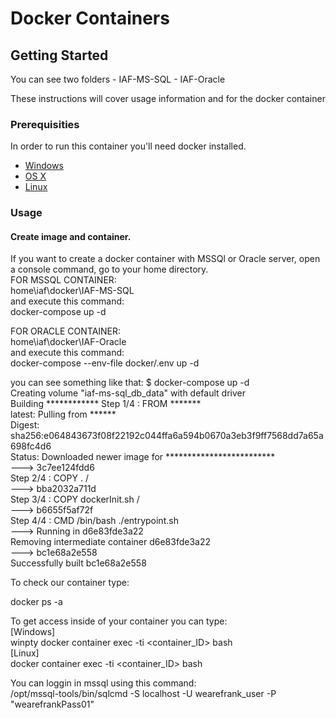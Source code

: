 # Docker Containers 

## Getting Started

You can see two folders
    - IAF-MS-SQL
    - IAF-Oracle

These instructions will cover usage information and for the docker container 

### Prerequisities

In order to run this container you'll need docker installed.

* [Windows](https://docs.docker.com/windows/started)
* [OS X](https://docs.docker.com/mac/started/)
* [Linux](https://docs.docker.com/linux/started/)

### Usage

#### Create image and container.

If you want to create a docker container with MSSQl or Oracle server, open a console command, go to your home directory. \
FOR MSSQL CONTAINER: \
home\iaf\docker\IAF-MS-SQL \
and execute this command: \
docker-compose up -d

FOR ORACLE CONTAINER: \
home\iaf\docker\IAF-Oracle \
and execute this command: \
docker-compose --env-file docker/.env up -d

you can see something like that:
$ docker-compose up -d \
Creating volume "iaf-ms-sql_db_data" with default driver \
Building ************
Step 1/4 : FROM *******  \
latest: Pulling from ******  \
Digest: sha256:e064843673f08f22192c044ffa6a594b0670a3eb3f9ff7568dd7a65a698fc4d6  \
Status: Downloaded newer image for *************************  \
 ---> 3c7ee124fdd6  \
Step 2/4 : COPY . /  \
 ---> bba2032a711d  \
Step 3/4 : COPY dockerInit.sh /  \
 ---> b6655f5af72f  \
Step 4/4 : CMD /bin/bash ./entrypoint.sh  \
 ---> Running in d6e83fde3a22  \
Removing intermediate container d6e83fde3a22  \
 ---> bc1e68a2e558  \
Successfully built bc1e68a2e558 

To check our container type: 

docker ps -a

To get access inside of your container you can type: \
[Windows] \
winpty docker container exec -ti <container_ID> bash  \
[Linux] \
docker container exec -ti <container_ID> bash 

You can loggin in mssql using this command: \
/opt/mssql-tools/bin/sqlcmd -S localhost -U wearefrank_user -P "wearefrankPass01"

